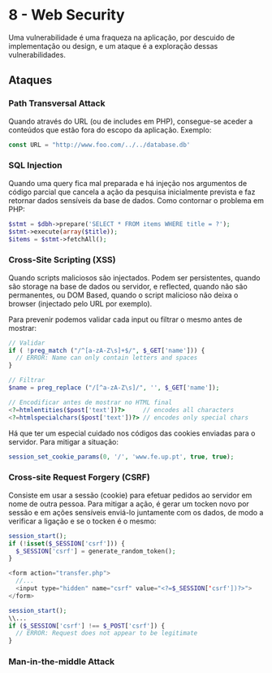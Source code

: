 # 8 - Web Security

Uma vulnerabilidade é uma fraqueza na aplicação, por descuido de implementação ou design, e um ataque é a exploração dessas vulnerabilidades. 

## Ataques

### Path Transversal Attack

Quando através do URL (ou de includes em PHP), consegue-se aceder a conteúdos que estão fora do escopo da aplicação. Exemplo:

```js
const URL = "http://www.foo.com/../../database.db'
```

### SQL Injection

Quando uma query fica mal preparada e há injeção nos argumentos de código parcial que cancela a ação da pesquisa inicialmente prevista e faz retornar dados sensíveis da base de dados. Como contornar o problema em PHP:

```php
$stmt = $dbh->prepare('SELECT * FROM items WHERE title = ?');
$stmt->execute(array($title));
$items = $stmt->fetchAll();
```

### Cross-Site Scripting (XSS)

Quando scripts maliciosos são injectados. Podem ser persistentes, quando são storage na base de dados ou servidor, e reflected, quando não são permanentes, ou DOM Based, quando o script malicioso não deixa o browser (injectado pelo URL por exemplo).

Para prevenir podemos validar cada input ou filtrar o mesmo antes de mostrar:

```php
// Validar
if ( !preg_match ("/^[a-zA-Z\s]+$/", $_GET['name'])) {
  // ERROR: Name can only contain letters and spaces
}

// Filtrar
$name = preg_replace ("/[^a-zA-Z\s]/", '', $_GET['name']);

// Encodificar antes de mostrar no HTML final
<?=htmlentities($post['text'])?>     // encodes all characters
<?=htmlspecialchars($post['text'])?> // encodes only special chars
```

Há que ter um especial cuidado nos códigos das cookies enviadas para o servidor. Para mitigar a situação:

```php
session_set_cookie_params(0, '/', 'www.fe.up.pt', true, true);
```

### Cross-site Request Forgery (CSRF)

Consiste em usar a sessão (cookie) para efetuar pedidos ao servidor em nome de outra pessoa. Para mitigar a ação, é gerar um tocken novo por sessão e em ações sensíveis enviá-lo juntamente com os dados, de modo a verificar a ligação e se o tocken é o mesmo:

```php
session_start();
if (!isset($_SESSION['csrf'])) {
  $_SESSION['csrf'] = generate_random_token();
}

<form action="transfer.php">
  //...
  <input type="hidden" name="csrf" value="<?=$_SESSION['csrf'])?>">
</form>

session_start();
\\...
if ($_SESSION['csrf'] !== $_POST['csrf']) {
  // ERROR: Request does not appear to be legitimate
}
```

### Man-in-the-middle Attack

